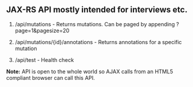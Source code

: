 JAX-RS API mostly intended for interviews etc.
---------------------------------------------
1. /api/mutations - Returns mutations. Can be paged by appending ?page=1&pagesize=20

2. /api/mutations/{id}/annotations - Returns annotations for a specific mutation

3. /api/test - Health check

**Note:** API is open to the whole world so AJAX calls from an HTML5 compliant browser can call this API.